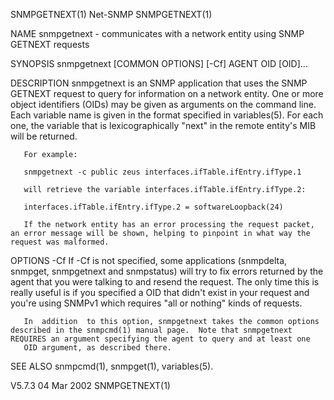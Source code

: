 SNMPGETNEXT(1)                                                                                     Net-SNMP                                                                                    SNMPGETNEXT(1)



NAME
       snmpgetnext - communicates with a network entity using SNMP GETNEXT requests

SYNOPSIS
       snmpgetnext [COMMON OPTIONS] [-Cf] AGENT OID [OID]...

DESCRIPTION
       snmpgetnext  is  an  SNMP application that uses the SNMP GETNEXT request to query for information on a network entity.  One or more object identifiers (OIDs) may be given as arguments on the command
       line.  Each variable name is given in the format specified in variables(5).  For each one, the variable that is lexicographically "next" in the remote entity's MIB will be returned.

       For example:

       snmpgetnext -c public zeus interfaces.ifTable.ifEntry.ifType.1

       will retrieve the variable interfaces.ifTable.ifEntry.ifType.2:

       interfaces.ifTable.ifEntry.ifType.2 = softwareLoopback(24)

       If the network entity has an error processing the request packet, an error message will be shown, helping to pinpoint in what way the request was malformed.

OPTIONS
       -Cf     If -Cf is not specified, some applications (snmpdelta, snmpget, snmpgetnext and snmpstatus) will try to fix errors returned by the agent that you were talking to and resend the request.  The
               only time this is really useful is if you specified a OID that didn't exist in your request and you're using SNMPv1 which requires "all or nothing" kinds of requests.

       In  addition  to this option, snmpgetnext takes the common options described in the snmpcmd(1) manual page.  Note that snmpgetnext REQUIRES an argument specifying the agent to query and at least one
       OID argument, as described there.

SEE ALSO
       snmpcmd(1), snmpget(1), variables(5).



V5.7.3                                                                                           04 Mar 2002                                                                                   SNMPGETNEXT(1)

